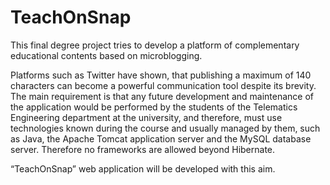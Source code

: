 # TeachOnSnap

This final degree project tries to develop a platform of complementary educational contents based on microblogging. 

Platforms such as Twitter have shown, that publishing a maximum of 140 characters can become a powerful communication tool despite its brevity. The main requirement is that any future development and maintenance of the application would be performed by the students of the Telematics Engineering department at the university, and therefore, must use technologies known during the course and usually managed by them, such as Java, the Apache Tomcat application server and the MySQL database server. Therefore no frameworks are allowed beyond Hibernate. 

“TeachOnSnap” web application will be developed with this aim.
